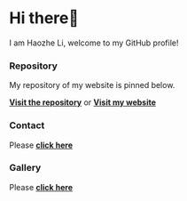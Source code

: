 # Hi there🙋

I am Haozhe Li, welcome to my GitHub profile! 

### Repository

My repository of my website is pinned below.

[**Visit the repository**](https://github.com/Haozhe-Li/Haozhe-Li.github.io) or [**Visit my website**](https://www.haozheli.com)

### Contact

Please **[click here](https://www.haozheli.com/contact.html)**

### Gallery

Please **[click here](https://gallery.haozheli.com)**
